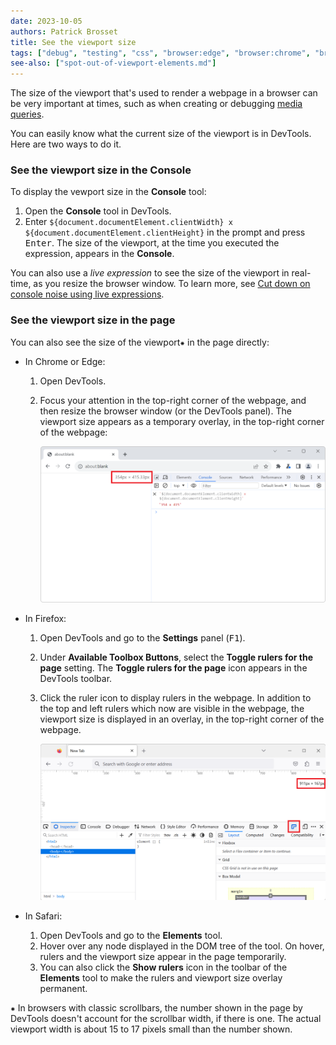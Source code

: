 ```yaml
---
date: 2023-10-05
authors: Patrick Brosset
title: See the viewport size
tags: ["debug", "testing", "css", "browser:edge", "browser:chrome", "browser:firefox", "browser:safari"]
see-also: ["spot-out-of-viewport-elements.md"]
---
```

The size of the viewport that's used to render a webpage in a browser can be very important at times, such as when creating or debugging [media queries](https://developer.mozilla.org/docs/Web/CSS/CSS_media_queries/Using_media_queries).

You can easily know what the current size of the viewport is in DevTools. Here are two ways to do it.

### See the viewport size in the Console

To display the vewport size in the **Console** tool:

1. Open the **Console** tool in DevTools.
1. Enter `${document.documentElement.clientWidth} x ${document.documentElement.clientHeight}` in the prompt and press <kbd>Enter</kbd>.
   The size of the viewport, at the time you executed the expression, appears in the **Console**.

You can also use a _live expression_ to see the size of the viewport in real-time, as you resize the browser window. To learn more, see [Cut down on console noise using live expressions](./live-expressions.md).

### See the viewport size in the page

You can also see the size of the viewport⁕ in the page directly:

* In Chrome or Edge:

    1. Open DevTools.
    1. Focus your attention in the top-right corner of the webpage, and then resize the browser window (or the DevTools panel).
       The viewport size appears as a temporary overlay, in the top-right corner of the webpage:

       ![Chrome, with DevTools opened, the viewport size overlay appears in the rendered webpage](../../assets/img/see-viewport-size-chrome.png)

* In Firefox:

    1. Open DevTools and go to the **Settings** panel (<kbd>F1</kbd>).
    1. Under **Available Toolbox Buttons**, select the **Toggle rulers for the page** setting.
       The **Toggle rulers for the page** icon appears in the DevTools toolbar.
    1. Click the ruler icon to display rulers in the webpage.
       In addition to the top and left rulers which now are visible in the webpage, the viewport size is displayed in an overlay, in the top-right corner of the webpage.

       ![Firefox, with DevTools opened, the viewport size overlay appears in the rendered webpage](../../assets/img/see-viewport-size-firefox.png)

* In Safari:

    1. Open DevTools and go to the **Elements** tool.
    1. Hover over any node displayed in the DOM tree of the tool.
       On hover, rulers and the viewport size appear in the page temporarily.
    1. You can also click the **Show rulers** icon in the toolbar of the **Elements** tool to make the rulers and viewport size overlay permanent.

⁕ In browsers with classic scrollbars, the number shown in the page by DevTools doesn't account for the scrollbar width, if there is one. The actual viewport width is about 15 to 17 pixels small than the number shown.
